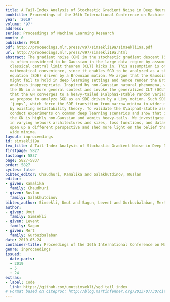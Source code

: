 ```yaml
---
title: A Tail-Index Analysis of Stochastic Gradient Noise in Deep Neural Networks
booktitle: Proceedings of the 36th International Conference on Machine Learning
year: '2019'
volume: '97'
address: 
series: Proceedings of Machine Learning Research
month: 0
publisher: PMLR
pdf: http://proceedings.mlr.press/v97/simsekli19a/simsekli19a.pdf
url: http://proceedings.mlr.press/v97/simsekli19a.html
abstract: The gradient noise (GN) in the stochastic gradient descent (SGD) algorithm
  is often considered to be Gaussian in the large data regime by assuming that the
  classical central limit theorem (CLT) kicks in. This assumption is often made for
  mathematical convenience, since it enables SGD to be analyzed as a stochastic differential
  equation (SDE) driven by a Brownian motion. We argue that the Gaussianity assumption
  might fail to hold in deep learning settings and hence render the Brownian motion-based
  analyses inappropriate. Inspired by non-Gaussian natural phenomena, we consider
  the GN in a more general context and invoke the generalized CLT (GCLT), which suggests
  that the GN converges to a heavy-tailed $\alpha$-stable random variable. Accordingly,
  we propose to analyze SGD as an SDE driven by a Lévy motion. Such SDEs can incur
  ‘jumps’, which force the SDE transition from narrow minima to wider minima, as proven
  by existing metastability theory. To validate the $\alpha$-stable assumption, we
  conduct experiments on common deep learning scenarios and show that in all settings,
  the GN is highly non-Gaussian and admits heavy-tails. We investigate the tail behavior
  in varying network architectures and sizes, loss functions, and datasets. Our results
  open up a different perspective and shed more light on the belief that SGD prefers
  wide minima.
layout: inproceedings
id: simsekli19a
tex_title: A Tail-Index Analysis of Stochastic Gradient Noise in Deep Neural Networks
firstpage: 5827
lastpage: 5837
page: 5827-5837
order: 5827
cycles: false
bibtex_editor: Chaudhuri, Kamalika and Salakhutdinov, Ruslan
editor:
- given: Kamalika
  family: Chaudhuri
- given: Ruslan
  family: Salakhutdinov
bibtex_author: Simsekli, Umut and Sagun, Levent and Gurbuzbalaban, Mert
author:
- given: Umut
  family: Simsekli
- given: Levent
  family: Sagun
- given: Mert
  family: Gurbuzbalaban
date: 2019-05-24
container-title: Proceedings of the 36th International Conference on Machine Learning
genre: inproceedings
issued:
  date-parts:
  - 2019
  - 5
  - 24
extras:
- label: Code
  link: https://github.com/umutsimsekli/sgd_tail_index
# Format based on citeproc: http://blog.martinfenner.org/2013/07/30/citeproc-yaml-for-bibliographies/
---
```

